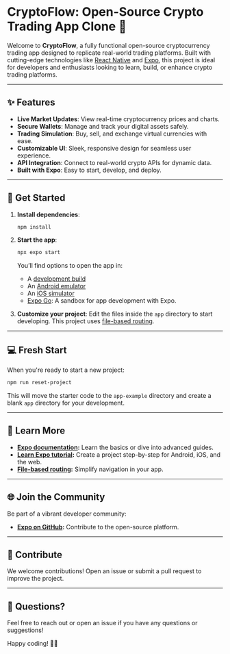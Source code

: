 # CryptoFlow: Open-Source Crypto Trading App Clone 🚀

Welcome to **CryptoFlow**, a fully functional open-source cryptocurrency trading app designed to replicate real-world trading platforms. Built with cutting-edge technologies like [React Native](https://reactnative.dev) and [Expo](https://expo.dev), this project is ideal for developers and enthusiasts looking to learn, build, or enhance crypto trading platforms.

---

## ✨ Features

- **Live Market Updates**: View real-time cryptocurrency prices and charts.
- **Secure Wallets**: Manage and track your digital assets safely.
- **Trading Simulation**: Buy, sell, and exchange virtual currencies with ease.
- **Customizable UI**: Sleek, responsive design for seamless user experience.
- **API Integration**: Connect to real-world crypto APIs for dynamic data.
- **Built with Expo**: Easy to start, develop, and deploy.

---

## 🚀 Get Started

1. **Install dependencies**:
   ```bash
   npm install
   ```

2. **Start the app**:
   ```bash
   npx expo start
   ```

   You’ll find options to open the app in:
   - A [development build](https://docs.expo.dev/develop/development-builds/introduction/)
   - An [Android emulator](https://docs.expo.dev/workflow/android-studio-emulator/)
   - An [iOS simulator](https://docs.expo.dev/workflow/ios-simulator/)
   - [Expo Go](https://expo.dev/go): A sandbox for app development with Expo.

3. **Customize your project**:
   Edit the files inside the `app` directory to start developing. This project uses [file-based routing](https://docs.expo.dev/router/introduction).

---

## 💻 Fresh Start

When you're ready to start a new project:
```bash
npm run reset-project
```
This will move the starter code to the `app-example` directory and create a blank `app` directory for your development.

---

## 📜 Learn More

- **[Expo documentation](https://docs.expo.dev/):** Learn the basics or dive into advanced guides.
- **[Learn Expo tutorial](https://docs.expo.dev/tutorial/introduction/):** Create a project step-by-step for Android, iOS, and the web.
- **[File-based routing](https://docs.expo.dev/router/introduction):** Simplify navigation in your app.

---

## 🌐 Join the Community

Be part of a vibrant developer community:

- **[Expo on GitHub](https://github.com/expo/expo):** Contribute to the open-source platform.

---

## 🤝 Contribute

We welcome contributions! Open an issue or submit a pull request to improve the project.

---

## 📩 Questions?

Feel free to reach out or open an issue if you have any questions or suggestions!

Happy coding! 🧑‍💻
